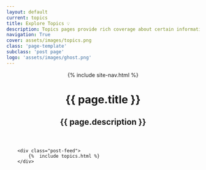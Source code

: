 ```yaml
---
layout: default
current: topics
title: Explore Topics 💡
description: Topics pages provide rich coverage about certain information, opinion, and discussion.
navigation: True
cover: assets/images/topics.png
class: 'page-template'
subclass: 'post page'
logo: 'assets/images/ghost.png'
---
```


<header class="site-header outer" style="background-image: url({{ site.baseurl }}{% if page.cover %}{{ page.cover }}{% else %}{{ site.cover }}{% endif %}">
    <div class="inner">
    	{% include site-nav.html %}
        <div class="site-header-content">
            <h1 class="site-title">{{ page.title }}</h1>
            <h2 class="site-description">{{ page.description }}</h2>
        </div>
    </div>
</header>

<main id="site-main" class="site-main outer" role="main">

        <div class="post-feed">
            {%  include topics.html %}
        </div>

</main>
